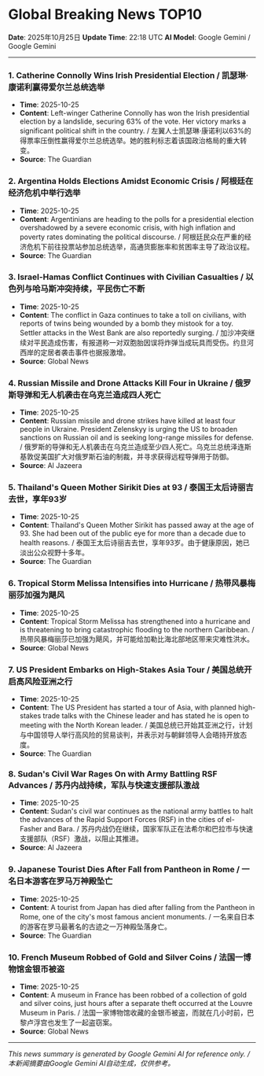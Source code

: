 # Global Breaking News TOP10

**Date**: 2025年10月25日
**Update Time**: 22:18 UTC
**AI Model**: Google Gemini / Google Gemini

---

### 1. **Catherine Connolly Wins Irish Presidential Election** / **凯瑟琳·康诺利赢得爱尔兰总统选举**
- **Time**: 2025-10-25
- **Content**: Left-winger Catherine Connolly has won the Irish presidential election by a landslide, securing 63% of the vote. Her victory marks a significant political shift in the country. / 左翼人士凯瑟琳·康诺利以63%的得票率压倒性赢得爱尔兰总统选举。她的胜利标志着该国政治格局的重大转变。
- **Source**: The Guardian

### 2. **Argentina Holds Elections Amidst Economic Crisis** / **阿根廷在经济危机中举行选举**
- **Time**: 2025-10-25
- **Content**: Argentinians are heading to the polls for a presidential election overshadowed by a severe economic crisis, with high inflation and poverty rates dominating the political discourse. / 阿根廷民众在严重的经济危机下前往投票站参加总统选举，高通货膨胀率和贫困率主导了政治议程。
- **Source**: The Guardian

### 3. **Israel-Hamas Conflict Continues with Civilian Casualties** / **以色列与哈马斯冲突持续，平民伤亡不断**
- **Time**: 2025-10-25
- **Content**: The conflict in Gaza continues to take a toll on civilians, with reports of twins being wounded by a bomb they mistook for a toy. Settler attacks in the West Bank are also reportedly surging. / 加沙冲突继续对平民造成伤害，有报道称一对双胞胎因误将炸弹当成玩具而受伤。约旦河西岸的定居者袭击事件也据报激增。
- **Source**: Global News

### 4. **Russian Missile and Drone Attacks Kill Four in Ukraine** / **俄罗斯导弹和无人机袭击在乌克兰造成四人死亡**
- **Time**: 2025-10-25
- **Content**: Russian missile and drone strikes have killed at least four people in Ukraine. President Zelenskyy is urging the US to broaden sanctions on Russian oil and is seeking long-range missiles for defense. / 俄罗斯的导弹和无人机袭击在乌克兰造成至少四人死亡。乌克兰总统泽连斯基敦促美国扩大对俄罗斯石油的制裁，并寻求获得远程导弹用于防御。
- **Source**: Al Jazeera

### 5. **Thailand's Queen Mother Sirikit Dies at 93** / **泰国王太后诗丽吉去世，享年93岁**
- **Time**: 2025-10-25
- **Content**: Thailand's Queen Mother Sirikit has passed away at the age of 93. She had been out of the public eye for more than a decade due to health reasons. / 泰国王太后诗丽吉去世，享年93岁。由于健康原因，她已淡出公众视野十多年。
- **Source**: The Guardian

### 6. **Tropical Storm Melissa Intensifies into Hurricane** / **热带风暴梅丽莎加强为飓风**
- **Time**: 2025-10-25
- **Content**: Tropical Storm Melissa has strengthened into a hurricane and is threatening to bring catastrophic flooding to the northern Caribbean. / 热带风暴梅丽莎已加强为飓风，并可能给加勒比海北部地区带来灾难性洪水。
- **Source**: Global News

### 7. **US President Embarks on High-Stakes Asia Tour** / **美国总统开启高风险亚洲之行**
- **Time**: 2025-10-25
- **Content**: The US President has started a tour of Asia, with planned high-stakes trade talks with the Chinese leader and has stated he is open to meeting with the North Korean leader. / 美国总统已开始其亚洲之行，计划与中国领导人举行高风险的贸易谈判，并表示对与朝鲜领导人会晤持开放态度。
- **Source**: The Guardian

### 8. **Sudan's Civil War Rages On with Army Battling RSF Advances** / **苏丹内战持续，军队与快速支援部队激战**
- **Time**: 2025-10-25
- **Content**: Sudan's civil war continues as the national army battles to halt the advances of the Rapid Support Forces (RSF) in the cities of el-Fasher and Bara. / 苏丹内战仍在继续，国家军队正在法希尔和巴拉市与快速支援部队（RSF）激战，以阻止其推进。
- **Source**: Al Jazeera

### 9. **Japanese Tourist Dies After Fall from Pantheon in Rome** / **一名日本游客在罗马万神殿坠亡**
- **Time**: 2025-10-25
- **Content**: A tourist from Japan has died after falling from the Pantheon in Rome, one of the city's most famous ancient monuments. / 一名来自日本的游客在罗马最著名的古迹之一万神殿坠落身亡。
- **Source**: The Guardian

### 10. **French Museum Robbed of Gold and Silver Coins** / **法国一博物馆金银币被盗**
- **Time**: 2025-10-25
- **Content**: A museum in France has been robbed of a collection of gold and silver coins, just hours after a separate theft occurred at the Louvre Museum in Paris. / 法国一家博物馆收藏的金银币被盗，而就在几小时前，巴黎卢浮宫也发生了一起盗窃案。
- **Source**: Global News

---

*This news summary is generated by Google Gemini AI for reference only. / 本新闻摘要由Google Gemini AI自动生成，仅供参考。*
